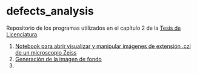 # defects_analysis

Repositorio de los programas utilizados en el capítulo 2 de la [Tesis de Licenciatura](https://github.com/jrr1984/master_thesis_scratch_and_dig/blob/master/tesis_tex/main.pdf).

1. [Notebook para abrir,visualizar y manipular imágenes de extensión .czi de un microscopio Zeiss](https://github.com/jrr1984/defects_analysis/blob/master/zeiss_cfi.ipynb)
2. [Generación de la imagen de fondo](https://github.com/jrr1984/defects_analysis/blob/master/bg.py)
3.


